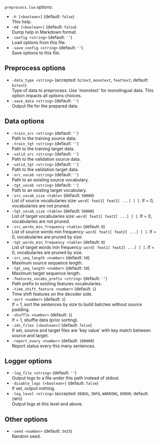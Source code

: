 <!--- This file was automatically generated. Do not modify it manually but use the docs/options/generate.sh script instead. -->

`preprocess.lua` options:

* `-h [<boolean>]` (default: `false`)<br/>This help.
* `-md [<boolean>]` (default: `false`)<br/>Dump help in Markdown format.
* `-config <string>` (default: `''`)<br/>Load options from this file.
* `-save_config <string>` (default: `''`)<br/>Save options to this file.

## Preprocess options

* `-data_type <string>` (accepted: `bitext`, `monotext`, `feattext`; default: `bitext`)<br/>Type of data to preprocess. Use 'monotext' for monolingual data. This option impacts all options choices.
* `-save_data <string>` (default: `''`)<br/>Output file for the prepared data.

## Data options

* `-train_src <string>` (default: `''`)<br/>Path to the training source data.
* `-train_tgt <string>` (default: `''`)<br/>Path to the training target data.
* `-valid_src <string>` (default: `''`)<br/>Path to the validation source data.
* `-valid_tgt <string>` (default: `''`)<br/>Path to the validation target data.
* `-src_vocab <string>` (default: `''`)<br/>Path to an existing source vocabulary.
* `-tgt_vocab <string>` (default: `''`)<br/>Path to an existing target vocabulary.
* `-src_vocab_size <table>` (default: `50000`)<br/>List of source vocabularies size: `word[ feat1[ feat2[ ...] ] ]`. If = 0, vocabularies are not pruned.
* `-tgt_vocab_size <table>` (default: `50000`)<br/>List of target vocabularies size: `word[ feat1[ feat2[ ...] ] ]`. If = 0, vocabularies are not pruned.
* `-src_words_min_frequency <table>` (default: `0`)<br/>List of source words min frequency: `word[ feat1[ feat2[ ...] ] ]`. If = 0, vocabularies are pruned by size.
* `-tgt_words_min_frequency <table>` (default: `0`)<br/>List of target words min frequency: `word[ feat1[ feat2[ ...] ] ]`. If = 0, vocabularies are pruned by size.
* `-src_seq_length <number>` (default: `50`)<br/>Maximum source sequence length.
* `-tgt_seq_length <number>` (default: `50`)<br/>Maximum target sequence length.
* `-features_vocabs_prefix <string>` (default: `''`)<br/>Path prefix to existing features vocabularies.
* `-time_shift_feature <number>` (default: `1`)<br/>Time shift features on the decoder side.
* `-sort <number>` (default: `1`)<br/>If = 1, sort the sentences by size to build batches without source padding.
* `-shuffle <number>` (default: `1`)<br/>If = 1, shuffle data (prior sorting).
* `-idx_files [<boolean>]` (default: `false`)<br/>If set, source and target files are 'key value' with key match between source and target.
* `-report_every <number>` (default: `100000`)<br/>Report status every this many sentences.

## Logger options

* `-log_file <string>` (default: `''`)<br/>Output logs to a file under this path instead of stdout.
* `-disable_logs [<boolean>]` (default: `false`)<br/>If set, output nothing.
* `-log_level <string>` (accepted: `DEBUG`, `INFO`, `WARNING`, `ERROR`; default: `INFO`)<br/>Output logs at this level and above.

## Other options

* `-seed <number>` (default: `3425`)<br/>Random seed.

